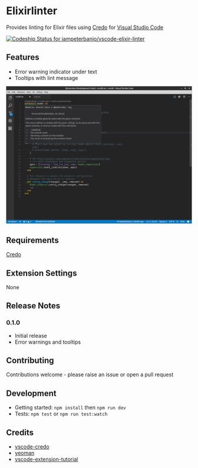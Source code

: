 # Elixirlinter

Provides linting for Elixir files using [Credo](https://github.com/rrrene/credo) for [Visual Studio Code](https://code.visualstudio.com/)

[ ![Codeship Status for iampeterbanjo/vscode-elixir-linter](https://app.codeship.com/projects/cb7e5c40-05b9-0135-edfd-52b395dcacd9/status?branch=master)](https://app.codeship.com/projects/213602)

## Features

* Error warning indicator under text
* Tooltips with lint message

![feature tooltips](images/elixirlinter-screenshot-tooltips.png)

## Requirements

[Credo](https://github.com/rrrene/credo)

## Extension Settings

None
## Release Notes

### 0.1.0

* Initial release
* Error warnings and tooltips

## Contributing

Contributions welcome - please raise an issue or open a pull request

## Development

* Getting started: `npm install` then `npm run dev`
* Tests: `npm test` or `npm run test:watch`

## Credits

* [vscode-credo](https://github.com/joshjg/vscode-credo)
* [yeoman](http://yeoman.io/)
* [vscode-extension-tutorial](https://github.com/hoovercj/vscode-extension-tutorial)

